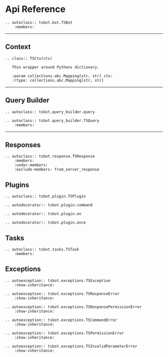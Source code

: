 # Api Reference

```{eval-rst}
.. autoclass:: tsbot.bot.TSBot
    :members:
```

---

## Context

```{eval-rst}
.. class:: TSCtx(ctx)

   Thin wrapper around Pythons dictionary.

   :param collections.abc.Mapping[str, str] ctx:
   :rtype: collections.abc.Mapping[str, str]
```

---

## Query Builder

```{eval-rst}
.. autoclass:: tsbot.query_builder.query
```

```{eval-rst}
.. autoclass:: tsbot.query_builder.TSQuery
    :members:
```

---

## Responses

```{eval-rst}
.. autoclass:: tsbot.response.TSResponse
    :members:
    :undoc-members:
    :exclude-members: from_server_response
```

## Plugins

```{eval-rst}
.. autoclass:: tsbot.plugin.TSPlugin
```

```{eval-rst}
.. autodecorator:: tsbot.plugin.command
```

```{eval-rst}
.. autodecorator:: tsbot.plugin.on
```

```{eval-rst}
.. autodecorator:: tsbot.plugin.once
```

## Tasks

```{eval-rst}
.. autoclass:: tsbot.tasks.TSTask
    :members:
```

## Exceptions

```{eval-rst}
.. autoexception:: tsbot.exceptions.TSException
    :show-inheritance:

.. autoexception:: tsbot.exceptions.TSResponseError
    :show-inheritance:

.. autoexception:: tsbot.exceptions.TSResponsePermissionError
    :show-inheritance:

.. autoexception:: tsbot.exceptions.TSCommandError
    :show-inheritance:

.. autoexception:: tsbot.exceptions.TSPermissionError
    :show-inheritance:

.. autoexception:: tsbot.exceptions.TSInvalidParameterError
    :show-inheritance:
```
